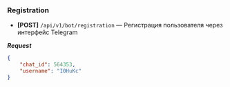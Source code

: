 ### Registration

- **[POST]** `/api/v1/bot/registration` — Регистрация пользователя через интерфейс Telegram

***Request***

```json
{
    "chat_id": 564353,
    "username": "I0HuKc"
}
```